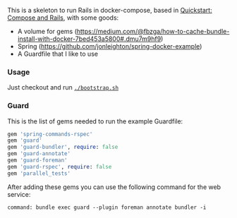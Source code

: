 This is a skeleton to run Rails in docker-compose, based in [Quickstart: Compose and Rails](https://docs.docker.com/compose/rails/), with some goods:

* A volume for gems (https://medium.com/@fbzga/how-to-cache-bundle-install-with-docker-7bed453a5800#.dmu7m9hf9)
* Spring (https://github.com/jonleighton/spring-docker-example)
* A Guardfile that I like to use


### Usage

Just checkout and run [`./bootstrap.sh`](https://github.com/cerdiogenes/compose-on-rails/blob/master/bootstrap.sh)

### Guard

This is the list of gems needed to run the example Guardfile:

```ruby
gem 'spring-commands-rspec'
gem 'guard'
gem 'guard-bundler', require: false
gem 'guard-annotate'
gem 'guard-foreman'
gem 'guard-rspec', require: false
gem 'parallel_tests'
```

After adding these gems you can use the following command for the web service:

`command: bundle exec guard --plugin foreman annotate bundler -i`
